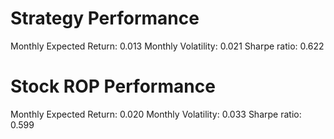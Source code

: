 # Strategy Performance
Monthly Expected Return: 0.013
Monthly Volatility: 0.021
Sharpe ratio: 0.622
# Stock ROP Performance
Monthly Expected Return: 0.020
Monthly Volatility: 0.033
Sharpe ratio: 0.599
